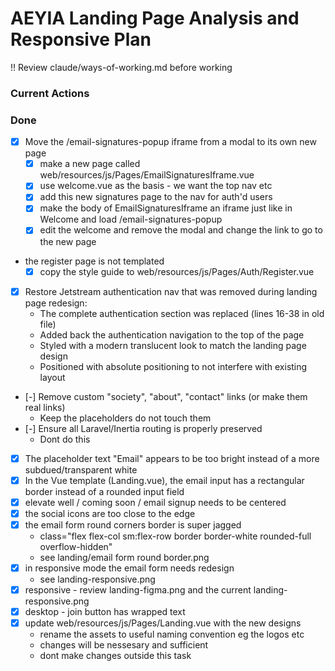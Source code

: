 # AEYIA Landing Page Analysis and Responsive Plan

!! Review claude/ways-of-working.md before working

### Current Actions


### Done
- [x] Move the /email-signatures-popup iframe from a modal to its own new page
   - [x] make a new page called web/resources/js/Pages/EmailSignaturesIframe.vue
   - [x] use welcome.vue as the basis - we want the top nav etc
   - [x] add this new signatures page to the nav for auth'd users
   - [x] make the body of EmailSignaturesIframe an iframe just like in Welcome and load /email-signatures-popup
   - [x] edit the welcome and remove the modal and change the link to go to the new page
- the register page is not templated
   - [x] copy the style guide to web/resources/js/Pages/Auth/Register.vue
- [x] Restore Jetstream authentication nav that was removed during landing page redesign:
   - The complete authentication section was replaced (lines 16-38 in old file)
   - Added back the authentication navigation to the top of the page
   - Styled with a modern translucent look to match the landing page design
   - Positioned with absolute positioning to not interfere with existing layout
- [-] Remove custom "society", "about", "contact" links (or make them real links)
   - Keep the placeholders do not touch them
- [-] Ensure all Laravel/Inertia routing is properly preserved
   - Dont do this
- [x] The placeholder text "Email" appears to be too bright instead of a more subdued/transparent white
- [x] In the Vue template (Landing.vue), the email input has a rectangular border instead of a rounded input field
- [x] elevate well / coming soon / email signup needs to be centered
- [x] the social icons are too close to the edge
- [x] the email form round corners border is super jagged
   - class="flex flex-col sm:flex-row border border-white rounded-full overflow-hidden"
   - see landing/email form round border.png
- [x] in responsive mode the email form needs redesign
   - see landing-responsive.png
- [x] responsive - review landing-figma.png and the current landing-responsive.png
- [x] desktop - join button has wrapped text
- [x] update web/resources/js/Pages/Landing.vue with the new designs
   - rename the assets to useful naming convention eg the logos etc
   - changes will be nessesary and sufficient
   - dont make changes outside this task


